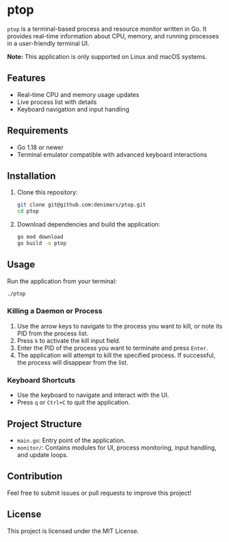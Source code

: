 # ptop

`ptop` is a terminal-based process and resource monitor written in Go. It provides real-time information about CPU, memory, and running processes in a user-friendly terminal UI.

**Note:** This application is only supported on Linux and macOS systems.

## Features
- Real-time CPU and memory usage updates
- Live process list with details
- Keyboard navigation and input handling

## Requirements
- Go 1.18 or newer
- Terminal emulator compatible with advanced keyboard interactions

## Installation
1. Clone this repository:
   ```sh
   git clone git@github.com:denimars/ptop.git
   cd ptop
   ```
2. Download dependencies and build the application:
   ```sh
   go mod download
   go build -o ptop
   ```

## Usage
Run the application from your terminal:
```sh
./ptop
```

### Killing a Daemon or Process
1. Use the arrow keys to navigate to the process you want to kill, or note its PID from the process list.
2. Press `k` to activate the kill input field.
3. Enter the PID of the process you want to terminate and press `Enter`.
4. The application will attempt to kill the specified process. If successful, the process will disappear from the list.

### Keyboard Shortcuts
- Use the keyboard to navigate and interact with the UI.
- Press `q` or `Ctrl+C` to quit the application.

## Project Structure
- `main.go`: Entry point of the application.
- `monitor/`: Contains modules for UI, process monitoring, input handling, and update loops.

## Contribution
Feel free to submit issues or pull requests to improve this project!

## License
This project is licensed under the MIT License.
